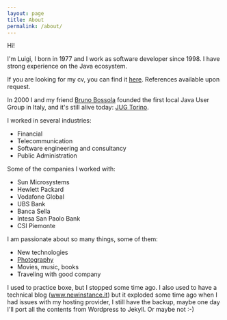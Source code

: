 ```yaml
---
layout: page
title: About
permalink: /about/
---
```


Hi! 

I'm Luigi, I born in 1977 and I work as software developer since 1998. I have strong experience on the Java ecosystem.

If you are looking for my cv, you can find it [here](../docs/luigi_viggiano.pdf). References available upon request.

In 2000 I and my friend [Bruno Bossola](https://bbossola.wordpress.com/) founded the first local Java User Group in Italy, 
and it's still alive today: [JUG Torino](http://www.jugtorino.it).

I worked in several industries:
- Financial
- Telecommunication
- Software engineering and consultancy
- Public Administration

Some of the companies I worked with:
- Sun Microsystems
- Hewlett Packard
- Vodafone Global
- UBS Bank
- Banca Sella
- Intesa San Paolo Bank
- CSI Piemonte

I am passionate about so many things, some of them:
- New technologies
- [Photography](http://luigiviggiano.photography) 
- Movies, music, books
- Traveling with good company

I used to practice boxe, but I stopped some time ago.
I also used to have a technical blog (www.newinstance.it) but it exploded some time ago when I had issues with my 
hosting provider, I still have the backup, maybe one day I'll port all the contents from Wordpress to Jekyll. 
Or maybe not :-)